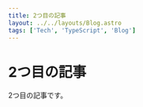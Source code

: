 ```yaml
---
title: 2つ目の記事
layout: ../../layouts/Blog.astro
tags: ['Tech', 'TypeScript', 'Blog']
---
```


# 2つ目の記事

2つ目の記事です。
